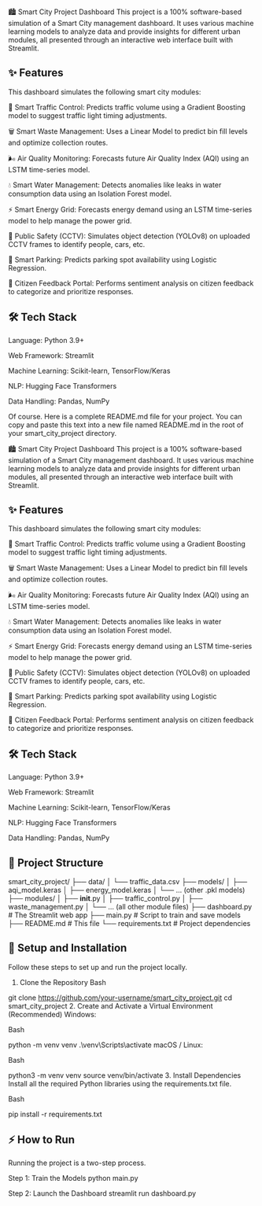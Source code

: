🏙️ Smart City Project Dashboard
This project is a 100% software-based simulation of a Smart City management dashboard. It uses various machine learning models to analyze data and provide insights for different urban modules, all presented through an interactive web interface built with Streamlit.

## ✨ Features
This dashboard simulates the following smart city modules:

🚦 Smart Traffic Control: Predicts traffic volume using a Gradient Boosting model to suggest traffic light timing adjustments.

🗑️ Smart Waste Management: Uses a Linear Model to predict bin fill levels and optimize collection routes.

🌬️ Air Quality Monitoring: Forecasts future Air Quality Index (AQI) using an LSTM time-series model.

💧 Smart Water Management: Detects anomalies like leaks in water consumption data using an Isolation Forest model.

⚡ Smart Energy Grid: Forecasts energy demand using an LSTM time-series model to help manage the power grid.

🚓 Public Safety (CCTV): Simulates object detection (YOLOv8) on uploaded CCTV frames to identify people, cars, etc.

🚗 Smart Parking: Predicts parking spot availability using Logistic Regression.

📣 Citizen Feedback Portal: Performs sentiment analysis on citizen feedback to categorize and prioritize responses.

## 🛠️ Tech Stack
Language: Python 3.9+

Web Framework: Streamlit

Machine Learning: Scikit-learn, TensorFlow/Keras

NLP: Hugging Face Transformers

Data Handling: Pandas, NumPy

Of course. Here is a complete README.md file for your project. You can copy and paste this text into a new file named README.md in the root of your smart_city_project directory.

🏙️ Smart City Project Dashboard
This project is a 100% software-based simulation of a Smart City management dashboard. It uses various machine learning models to analyze data and provide insights for different urban modules, all presented through an interactive web interface built with Streamlit.

## ✨ Features
This dashboard simulates the following smart city modules:

🚦 Smart Traffic Control: Predicts traffic volume using a Gradient Boosting model to suggest traffic light timing adjustments.

🗑️ Smart Waste Management: Uses a Linear Model to predict bin fill levels and optimize collection routes.

🌬️ Air Quality Monitoring: Forecasts future Air Quality Index (AQI) using an LSTM time-series model.

💧 Smart Water Management: Detects anomalies like leaks in water consumption data using an Isolation Forest model.

⚡ Smart Energy Grid: Forecasts energy demand using an LSTM time-series model to help manage the power grid.

🚓 Public Safety (CCTV): Simulates object detection (YOLOv8) on uploaded CCTV frames to identify people, cars, etc.

🚗 Smart Parking: Predicts parking spot availability using Logistic Regression.

📣 Citizen Feedback Portal: Performs sentiment analysis on citizen feedback to categorize and prioritize responses.

## 🛠️ Tech Stack
Language: Python 3.9+

Web Framework: Streamlit

Machine Learning: Scikit-learn, TensorFlow/Keras

NLP: Hugging Face Transformers

Data Handling: Pandas, NumPy

## 📂 Project Structure
smart_city_project/
├── data/
│   └── traffic_data.csv
├── models/
│   ├── aqi_model.keras
│   ├── energy_model.keras
│   └── ... (other .pkl models)
├── modules/
│   ├── __init__.py
│   ├── traffic_control.py
│   ├── waste_management.py
│   └── ... (all other module files)
├── dashboard.py              # The Streamlit web app
├── main.py                   # Script to train and save models
├── README.md                 # This file
└── requirements.txt          # Project dependencies
## 🚀 Setup and Installation
Follow these steps to set up and run the project locally.

1. Clone the Repository
Bash

git clone https://github.com/your-username/smart_city_project.git
cd smart_city_project
2. Create and Activate a Virtual Environment (Recommended)
Windows:

Bash

python -m venv venv
.\venv\Scripts\activate
macOS / Linux:

Bash

python3 -m venv venv
source venv/bin/activate
3. Install Dependencies
Install all the required Python libraries using the requirements.txt file.

Bash

pip install -r requirements.txt
## ⚡ How to Run
Running the project is a two-step process.

Step 1: Train the Models
python main.py


Step 2: Launch the Dashboard
streamlit run dashboard.py
